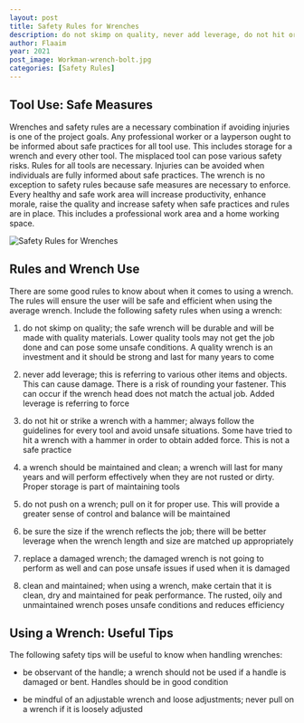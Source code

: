 ```yaml
---
layout: post
title: Safety Rules for Wrenches
description: do not skimp on quality, never add leverage, do not hit or strike a wrench with a hammer, a wrench should be maintained and clean, do not push on a wrench, be sure the size if the wrench reflects the job, replace a damaged wrench, clean and maintained.
author: Flaaim
year: 2021
post_image: Workman-wrench-bolt.jpg
categories: [Safety Rules]
---
```


## Tool Use: Safe Measures
Wrenches and safety rules are a necessary combination if avoiding injuries is one of the project goals. Any professional worker or a layperson ought to be informed about safe practices for all tool use. This includes storage for a wrench and every other tool. The misplaced tool can pose various safety risks. Rules for all tools are necessary. Injuries can be avoided when individuals are fully informed about safe practices. The wrench is no exception to safety rules because safe measures are necessary to enforce. Every healthy and safe work area will increase productivity, enhance morale, raise the quality and increase safety when safe practices and rules are in place. This includes a professional work area and a home working space.

![Safety Rules for Wrenches](https://safetyworkblog.com/assets/Workman-wrench-bolt.jpg)
## Rules and Wrench Use
There are some good rules to know about when it comes to using a wrench. The rules will ensure the user will be safe and efficient when using the average wrench. Include the following safety rules when using a wrench:

1. do not skimp on quality; the safe wrench will be durable and will be made with quality materials. Lower quality tools may not get the job done and can pose some unsafe conditions. A quality wrench is an investment and it should be strong and last for many years to come

2. never add leverage; this is referring to various other items and objects. This can cause damage. There is a risk of rounding your fastener. This can occur if the wrench head does not match the actual job. Added leverage is referring to force

3. do not hit or strike a wrench with a hammer; always follow the guidelines for every tool and avoid unsafe situations. Some have tried to hit a wrench with a hammer in order to obtain added force. This is not a safe practice

4. a wrench should be maintained and clean; a wrench will last for many years and will perform effectively when they are not rusted or dirty. Proper storage is part of maintaining tools

5. do not push on a wrench; pull on it for proper use. This will provide a greater sense of control and balance will be maintained

6. be sure the size if the wrench reflects the job; there will be better leverage when the wrench length and size are matched up appropriately

7. replace a damaged wrench; the damaged wrench is not going to perform as well and can pose unsafe issues if used when it is damaged

8. clean and maintained; when using a wrench, make certain that it is clean, dry and maintained for peak performance. The rusted, oily and unmaintained wrench poses unsafe conditions and reduces efficiency

## Using a Wrench: Useful Tips
The following safety tips will be useful to know when handling wrenches:

* be observant of the handle; a wrench should not be used if a handle is damaged or bent. Handles should be in good condition

* be mindful of an adjustable wrench and loose adjustments; never pull on a wrench if it is loosely adjusted
